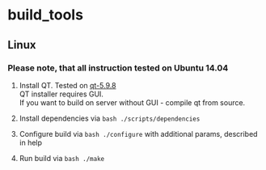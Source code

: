 # build_tools

## Linux

### Please note, that all instruction tested on Ubuntu 14.04

1. Install QT. Tested on [qt-5.9.8](https://download.qt.io/archive/qt/5.9/5.9.8/single/qt-everywhere-opensource-src-5.9.8.tar.xz)  
QT installer requires GUI.  
If you want to build on server without GUI - compile qt from source.

2. Install dependencies via `bash ./scripts/dependencies`
3. Configure build via `bash ./configure` with additional params, described in help
4. Run build via `bash ./make`
